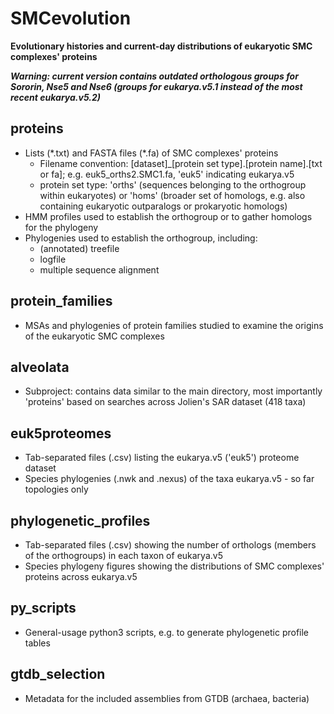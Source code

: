 # SMCevolution
**Evolutionary histories and current-day distributions of eukaryotic SMC complexes' proteins**

***Warning: current version contains outdated orthologous groups for Sororin, Nse5 and Nse6 (groups for eukarya.v5.1 instead of the most recent eukarya.v5.2)***

## proteins
* Lists (\*.txt) and FASTA files (\*.fa) of SMC complexes' proteins
  * Filename convention: [dataset]\_[protein set type].[protein name].[txt or fa]; e.g. euk5_orths2.SMC1.fa, 'euk5' indicating eukarya.v5
  * protein set type: 'orths' (sequences belonging to the orthogroup within eukaryotes) or 'homs' (broader set of homologs, e.g. also containing eukaryotic outparalogs or prokaryotic homologs)
* HMM profiles used to establish the orthogroup or to gather homologs for the phylogeny
* Phylogenies used to establish the orthogroup, including:
  * (annotated) treefile
  * logfile
  * multiple sequence alignment

## protein_families
* MSAs and phylogenies of protein families studied to examine the origins of the eukaryotic SMC complexes

## alveolata
* Subproject: contains data similar to the main directory, most importantly 'proteins' based on searches across Jolien's SAR dataset (418 taxa)

## euk5proteomes
* Tab-separated files (\.csv) listing the eukarya.v5 ('euk5') proteome dataset
* Species phylogenies (\.nwk and \.nexus) of the taxa eukarya.v5 - so far topologies only

## phylogenetic_profiles
* Tab-separated files (\.csv) showing the number of orthologs (members of the orthogroups) in each taxon of eukarya.v5
* Species phylogeny figures showing the distributions of SMC complexes' proteins across eukarya.v5

## py_scripts
* General-usage python3 scripts, e.g. to generate phylogenetic profile tables

## gtdb_selection
* Metadata for the included assemblies from GTDB (archaea, bacteria)

